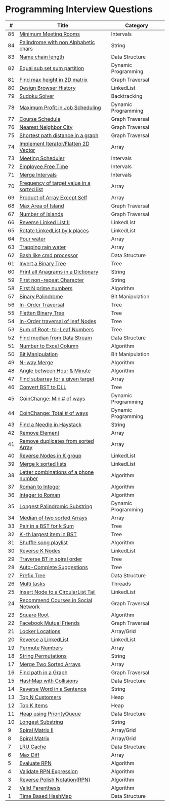 Programming Interview Questions
===============================

| #   | Title                                                                              |Category|
|-----|------------------------------------------------------------------------------------|---------|
| 85  | [Minimum Meeting Rooms](./src/intervals/minMeetingRooms)                           |Intervals|
| 84  | [Palindrome with non Alphabetic chars](./src/string/palindrome)                		|String|
| 83  | [Name chain length](./src/datastructures/nameChain)									|Data Structure|
| 82  | [Equal sub set sum partition](./src/dp/equalSubsetSumPartition)                    |Dynamic Programming|
| 81  | [Find max height in 2D matrix](./src/graph/maxHeight)                              |Graph Traversal|
| 80  | [Design Browser History](./src/linkedlist/browserHistory)                          |LinkedList|
| 79  | [Sudoku Solver](./src/backtracking/sudoku)                                         |Backtracking|
| 78  | [Maximum Profit in Job Scheduling](./src/dp/maximumProfit)                         |Dynamic Programming|
| 77  | [Course Schedule](./src/graph/courseSchedule)                                      |Graph Traversal|
| 76  | [Nearest Neighbor City](./src/graph/nearestNeighbor)                               |Graph Traversal|
| 75  | [Shortest path distance in a graph](./src/graph/shortestPath)                      |Graph Traversal|
| 74  | [Implement Iterator/Flatten 2D Vector](./src/array/iterator)                       |Array|
| 73  | [Meeting Scheduler](./src/intervals/meetingScheduler)                              |Intervals|
| 72  | [Employee Free Time](./src/intervals/employeeFreeTime)                             |Intervals|
| 71  | [Merge Intervals](./src/intervals/mergeIntervals)                                  |Intervals|
| 70  | [Frequency of target value in a sorted list](./src/array/frequency)                |Array|
| 69  | [Product of Array Except Self](./src/array/productOfArray)                         |Array|
| 68  | [Max Area of Island](./src/graph/maxAreaOfIsland)                                  |Graph Traversal|
| 67  | [Number of Islands](./src/graph/numberOfIslands)                                   |Graph Traversal|
| 66  | [Reverse Linked List II](./src/linkedlist/reverseLinkedListII)                     |LinkedList|
| 65  | [Rotate LinkedList by k places](./src/linkedlist/rotateLinkedList)                 |LinkedList|
| 64  | [Pour water](./src/array/pourWater)                                                |Array|
| 63  | [Trapping rain water](./src/array/trappingRainWater)                               |Array|
| 62  | [Bash like cmd processor](./src/datastructures/bashCmdProcessor)                   |Data Structure|
| 61  | [Invert a Binary Tree](./src/tree/invertBTree)                                     |Tree|
| 60  | [Print all Anagrams in a Dictionary](./src/string/anagrams)                        |String|
| 59  | [First non-repeat Character](./src/string/firstNonRepeatChar)                      |String|
| 58  | [First N prime numbers](./src/algorithms/nPrimeNumbers)                            |Algorithm|
| 57  | [Binary Palindrome](./src/bit/palindrome)                                          |Bit Manipulation|
| 56  | [In-Order Traversal](./src/tree/inOrder)                                           |Tree|
| 55  | [Flatten Binary Tree](./src/tree/flattenBTree)                                     |Tree|
| 54  | [In-Order traversal of leaf Nodes](./src/tree/leafNodesInOrder)                    |Tree|
| 53  | [Sum of Root-to-Leaf Numbers](./src/tree/sumRootToLeafNumbers)                     |Tree|
| 52  | [Find median from Data Stream](./src/datastructures/findMedianFromDataStream)      |Data Structure|
| 51  | [Number to Excel Column](./src/algorithms/numberToExcel)                           |Algorithm|
| 50  | [Bit Manipulation](./src/bit/bitManipulation)                                      |Bit Manipulation|
| 49  | [N-way Merge](./src/algorithms/nWayMerge)                                          |Algorithm|
| 48  | [Angle between Hour & Minute](./src/algorithms/hourAndMinAngle)                    |Algorithm|
| 47  | [Find subarray for a given target](./src/array/subArrayWithTarget)                 |Array|
| 46  | [Convert BST to DLL](./src/tree/convertBSTtoDLL)                                   |Tree|
| 45  | [CoinChange: Min # of ways](./src/dp/coinchange/minCoins)                          |Dynamic Programming|
| 44  | [CoinChange: Total # of ways](./src/dp/coinchange/totalWays)                       |Dynamic Programming|
| 43  | [Find a Needle in Haystack](./src/string/strstr)                                   |String|
| 42  | [Remove Element](./src/array/removeElement)                                        |Array|
| 41  | [Remove duplicates from sorted Array](./src/array/removeDuplicatesFromSortedArray) |Array|
| 40  | [Reverse Nodes in K group](./src/linkedlist/reverseNodesInKGroups)                 |LinkedList|
| 39  | [Merge k sorted lists](./src/linkedlist/mergeKSortedLists)                         |LinkedList|
| 38  | [Letter combinations of a phone number](./src/algorithms/letterCombinations)       |Algorithm|
| 37  | [Roman to Integer](./src/algorithms/romanToInteger)                                |Algorithm|
| 36  | [Integer to Roman](./src/algorithms/integerToRoman)                                |Algorithm|
| 35  | [Longest Palindromic Substring](./src/dp/longestPalindromicSubstring)              |Dynamic Programming|
| 34  | [Median of two sorted Arrays](./src/array/medianOf2SortedArrays)                   |Array|
| 33  | [Pair in a BST for k Sum](./src/tree/sumKBST)                                      |Tree|
| 32  | [K-th largest item in BST](./src/tree/kthLargest)                                  |Tree|
| 31  | [Shuffle song playlist](./src/algorithms/shufflePlayList)                          |Algorithm|
| 30  | [Reverse K Nodes](./src/linkedlist/reverseKNodes)                                  |LinkedList|
| 29  | [Traverse BT in spiral order](./src/tree/traverseBTSpiralOrder)                    |Tree|
| 28  | [Auto-Complete Suggestions](./src/tree/autoComplete)                               |Tree|
| 27  | [Prefix Tree](./src/datastructures/prefixTree)                                     |Data Structure|
| 26  | [Multi tasks](./src/threads/multitasks)                                            |Threads|
| 25  | [Insert Node to a CircularList Tail](./src/linkedlist/addNodeToCircularTail)       |LinkedList|
| 24  | [Recommend Courses in Social Network](./src/graph/recommendedCourses)              |Graph Traversal|
| 23  | [Square Root](./src/algorithms/squareRoot)                                         |Algorithm|
| 22  | [Facebook Mutual Friends](./src/graph/mutualFriends)                               |Graph Traversal|
| 21  | [Locker Locations](./src/array/lockerLocations)                                    |Array/Grid|
| 20  | [Reverse a LinkedList](./src/linkedlist/reverseList)                               |LinkedList|
| 19  | [Permute Numbers](./src/array/permutations)                                        |Array|
| 18  | [String Permutations](./src/string/permutations)                                   |String|
| 17  | [Merge Two Sorted Arrays](./src/array/merge2SortedArrays)                          |Array|
| 16  | [Find path in a Graph](./src/graph/findPath)                                       |Graph Traversal|
| 15  | [HashMap with Collisions](./src/datastructures/mapWithCollision)                   |Data Structure|
| 14  | [Reverse Word in a Sentence](./src/string/reverseEachWord)                         |String|
| 13  | [Top N Customers](./src/heap/topNcustomers)                                        |Heap|
| 12  | [Top K Items](./src/heap/topk)                                                     |Heap|
| 11  | [Heap using PriorityQueue](./src/datastructures/heapusingqueue)                    |Data Structure|
| 10  | [Longest Substring](./src/string/longestsubstr)                                    |String|
| 9   | [Spiral Matrix II](./src/array/spiralMatrixII)                                     |Array/Grid|
| 8   | [Spiral Matrix](./src/array/spiralMatrix)                                          |Array/Grid|
| 7   | [LRU Cache](./src/datastructures/lrucache)                                         |Data Structure|
| 6   | [Max Diff](./src/array/maxdiff)                                                    |Array|
| 5   | [Evaluate RPN](./src/algorithms/evaluateRPN)                                       |Algorithm|
| 4   | [Validate RPN Expression](./src/algorithms/validateRPN)                            |Algorithm|
| 3   | [Reverse Polish Notation(RPN)](./src/algorithms/rpn)                               |Algorithm|
| 2   | [Valid Parenthesis](./src/algorithms/validparenthesis)                             |Algorithm|
| 1   | [Time Based HashMap](./src/datastructures/timeBasedMap)                            |Data Structure|
